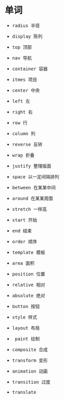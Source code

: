 # 单词
* <pre>radius 半径</pre>
* <pre>display 陈列</pre>
* <pre>top 顶部</pre>
* <pre>nav 导航</pre>
* <pre>container 容器</pre>
* <pre>itmes 项目</pre>
* <pre>center 中央</pre>
* <pre>left 左</pre>
* <pre>right 右</pre>
* <pre>row 行</pre>
* <pre>column 列</pre>
* <pre>reverse 反转</pre>
* <pre>wrap 折叠</pre>
* <pre>justify 整理版面</pre>
* <pre>space 以一定间隔排列</pre>
* <pre>between 在某某中间</pre>
* <pre>around 在某某周围</pre>
* <pre>stretch 一样高</pre>
* <pre>start 开始</pre>
* <pre>end 结束</pre>
* <pre>order 顺序</pre>
* <pre>template 模板</pre>
* <pre>area 面积</pre>
* <pre>position 位置</pre>
* <pre>relative 相对</pre>
* <pre>absolute 绝对</pre>
* <pre>button 按钮</pre>
* <pre>style 样式</pre>
* <pre>layout 布局</pre>
* <pre> paint 绘制</pre>
* <pre>composite 合成</pre>
* <pre>transform 变形</pre>
* <pre>animation 动画</pre>
* <pre>transition 过度</pre>
* <pre>translate</pre>